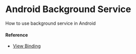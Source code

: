 # Android Background Service #

How to use background service in Android

#### Reference ####
- [View Binding](https://developer.android.com/topic/libraries/view-binding)